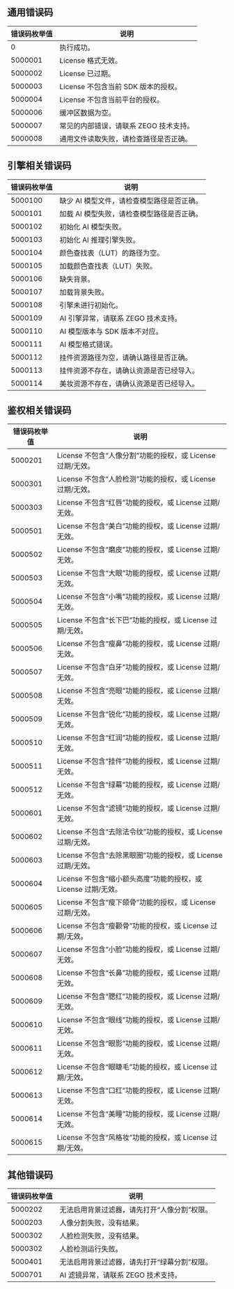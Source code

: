 ## 通用错误码

| 错误码枚举值 |  说明 |
| ---------- | ----- |
| 0          | 执行成功。 |
| 5000001    | License 格式无效。 |
| 5000002    | License 已过期。 |
| 5000003    | License 不包含当前 SDK 版本的授权。 |
| 5000004    | License 不包含当前平台的授权。 |
| 5000006    | 缓冲区数据为空。 |
| 5000007    | 常见的内部错误，请联系 ZEGO 技术支持。 |
| 5000008    | 通用文件读取失败，请检查路径是否正确。 |


## 引擎相关错误码


| 错误码枚举值 |  说明 |
| ---------- | ----- |
| 5000100    | 缺少 AI 模型文件，请检查模型路径是否正确。 |
| 5000101    | 加载 AI 模型失败，请检查模型路径是否正确。 |
| 5000102    | 初始化 AI 模型失败。 |
| 5000103    | 初始化 AI 推理引擎失败。 |
| 5000104    | 颜色查找表（LUT）的路径为空。 |
| 5000105    | 加载颜色查找表（LUT）失败。 |
| 5000106    | 缺失背景。 |
| 5000107    | 加载背景失败。 |
| 5000108    | 引擎未进行初始化。 |
| 5000109    | AI 引擎异常，请联系 ZEGO 技术支持。 |
| 5000110    | AI 模型版本与 SDK 版本不对应。 |
| 5000111    | AI 模型格式错误。           |
| 5000112    | 挂件资源路径为空，请确认路径是否正确。 |
| 5000113    | 挂件资源不存在，请确认资源是否已经导入。 |
| 5000114    | 美妆资源不存在，请确认资源是否已经导入。 |

## 鉴权相关错误码

| 错误码枚举值 |  说明 |
| ---------- | ----- |
| 5000201    | License 不包含“人像分割”功能的授权，或 License 过期/无效。 |
| 5000301    | License 不包含“人脸检测”功能的授权，或 License 过期/无效。 |
| 5000303    | License 不包含“红唇”功能的授权，或 License 过期/无效。 |
| 5000501    | License 不包含“美白”功能的授权，或 License 过期/无效。 |
| 5000502    | License 不包含“磨皮”功能的授权，或 License 过期/无效。 |
| 5000503    | License 不包含“大眼”功能的授权，或 License 过期/无效。 |
| 5000504    | License 不包含“小嘴”功能的授权，或 License 过期/无效。 |
| 5000505    | License 不包含“长下巴”功能的授权，或 License 过期/无效。 |
| 5000506    | License 不包含“瘦鼻”功能的授权，或 License 过期/无效。 |
| 5000507    | License 不包含“白牙”功能的授权，或 License 过期/无效。 |
| 5000508    | License 不包含“亮眼”功能的授权，或 License 过期/无效。 |
| 5000509    | License 不包含“锐化”功能的授权，或 License 过期/无效。 |
| 5000510    | License 不包含“红润”功能的授权，或 License 过期/无效。 |
| 5000511    | License 不包含“挂件”功能的授权，或 License 过期/无效。 |
| 5000512    | License 不包含“绿幕”功能的授权，或 License 过期/无效。 |
| 5000601    | License 不包含“滤镜”功能的授权，或 License 过期/无效。 |
| 5000602    | License 不包含“去除法令纹”功能的授权，或 License 过期/无效。 |
| 5000603    | License 不包含“去除黑眼圈”功能的授权，或 License 过期/无效。 |
| 5000604    | License 不包含“缩小额头高度”功能的授权，或 License 过期/无效。|
| 5000605    | License 不包含“瘦下颌骨”功能的授权，或 License 过期/无效。|
| 5000606    | License 不包含“瘦颧骨”功能的授权，或 License 过期/无效。  |
| 5000607    | License 不包含“小脸”功能的授权，或 License 过期/无效。 |
| 5000608    | License 不包含“长鼻”功能的授权，或 License 过期/无效。 |
| 5000609    | License 不包含“腮红”功能的授权，或 License 过期/无效。 |
| 5000610    | License 不包含“眼线”功能的授权，或 License 过期/无效。  |
| 5000611    | License 不包含“眼影”功能的授权，或 License 过期/无效。 |
| 5000612    | License 不包含“眼睫毛”功能的授权，或 License 过期/无效。 |
| 5000613    | License 不包含“口红”功能的授权，或 License 过期/无效。  |
| 5000614    | License 不包含“美瞳”功能的授权，或 License 过期/无效。 |
| 5000615    | License 不包含“风格妆”功能的授权，或 License 过期/无效。 |

## 其他错误码

| 错误码枚举值 |  说明 |
| ---------- | ----- |
| 5000202    | 无法启用背景过滤器，请先打开“人像分割”权限。 |
| 5000203    | 人像分割失败，没有结果。 |
| 5000302    | 人脸检测失败，没有结果。 |
| 5000302    | 人脸检测运行失败。 |
| 5000401    | 无法启用背景过滤器，请先打开“绿幕分割”权限。 |
| 5000701    | AI 滤镜异常，请联系 ZEGO 技术支持。 |










